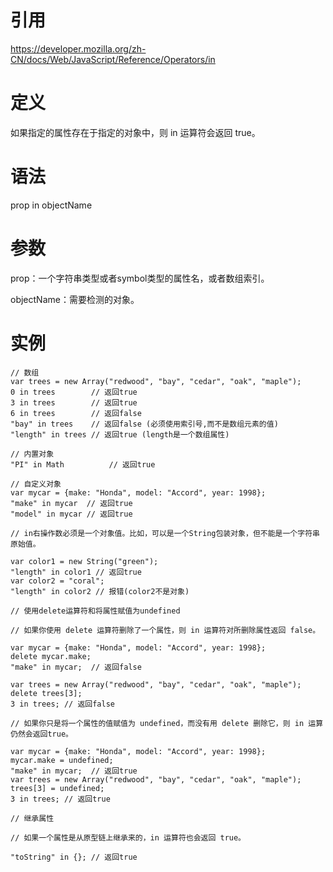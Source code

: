 # 引用

https://developer.mozilla.org/zh-CN/docs/Web/JavaScript/Reference/Operators/in

# 定义

如果指定的属性存在于指定的对象中，则 in 运算符会返回 true。

# 语法

prop in objectName 

# 参数

prop：一个字符串类型或者symbol类型的属性名，或者数组索引。

objectName：需要检测的对象。

# 实例

```
// 数组
var trees = new Array("redwood", "bay", "cedar", "oak", "maple");
0 in trees        // 返回true
3 in trees        // 返回true
6 in trees        // 返回false
"bay" in trees    // 返回false (必须使用索引号,而不是数组元素的值)
"length" in trees // 返回true (length是一个数组属性)

// 内置对象
"PI" in Math          // 返回true

// 自定义对象
var mycar = {make: "Honda", model: "Accord", year: 1998};
"make" in mycar  // 返回true
"model" in mycar // 返回true

// in右操作数必须是一个对象值。比如，可以是一个String包装对象，但不能是一个字符串原始值。

var color1 = new String("green");
"length" in color1 // 返回true
var color2 = "coral";
"length" in color2 // 报错(color2不是对象)

// 使用delete运算符和将属性赋值为undefined

// 如果你使用 delete 运算符删除了一个属性，则 in 运算符对所删除属性返回 false。

var mycar = {make: "Honda", model: "Accord", year: 1998};
delete mycar.make;
"make" in mycar;  // 返回false

var trees = new Array("redwood", "bay", "cedar", "oak", "maple");
delete trees[3];
3 in trees; // 返回false

// 如果你只是将一个属性的值赋值为 undefined，而没有用 delete 删除它，则 in 运算仍然会返回true。

var mycar = {make: "Honda", model: "Accord", year: 1998};
mycar.make = undefined;
"make" in mycar;  // 返回true
var trees = new Array("redwood", "bay", "cedar", "oak", "maple");
trees[3] = undefined;
3 in trees; // 返回true

// 继承属性

// 如果一个属性是从原型链上继承来的，in 运算符也会返回 true。

"toString" in {}; // 返回true
```
